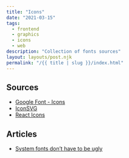 ```yaml
---
title: "Icons"
date: "2021-03-15"
tags:
  - frontend
  - graphics
  - icons
  - web
description: "Collection of fonts sources"
layout: layouts/post.njk
permalink: "/{{ title | slug }}/index.html"
---
```


## Sources

- [Google Font - Icons](https://fonts.google.com/icons)
- [IconSVG](https://iconsvg.xyz)
- [React Icons](https://react-icons.github.io/react-icons/)

## Articles

- [System fonts don’t have to be ugly](https://iainbean.com/posts/2021/system-fonts-dont-have-to-be-ugly/)
